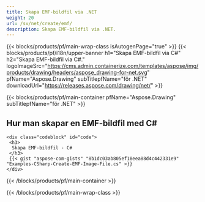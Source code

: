 ```yaml
---
title: Skapa EMF-bildfil via .NET
weight: 20
url: /sv/net/create/emf/
description: Skapa EMF-bildfil via .NET.
---
```


{{< blocks/products/pf/main-wrap-class isAutogenPage="true" >}}
{{< blocks/products/pf/i18n/upper-banner h1="Skapa EMF-bildfil via C#" h2="Skapa EMF-bildfil via C#." logoImageSrc="https://cms.admin.containerize.com/templates/aspose/img/products/drawing/headers/aspose_drawing-for-net.svg" pfName="Aspose.Drawing" subTitlepfName="för .NET" downloadUrl="https://releases.aspose.com/drawing/net/" >}}

{{< blocks/products/pf/main-container pfName="Aspose.Drawing" subTitlepfName="för .NET" >}}

<h2>Hur man skapar en EMF-bildfil med C#</h2>

    <div class="codeblock" id="code">
     <h3>
      Skapa EMF-bildfil - C#
     </h3>
     {{< gist "aspose-com-gists" "8b1dc03ab805ef18eea88d4c442331e9" "Examples-CSharp-Create-EMF-Image-File.cs" >}}
    </div>

{{< /blocks/products/pf/main-container >}}


{{< /blocks/products/pf/main-wrap-class >}}
